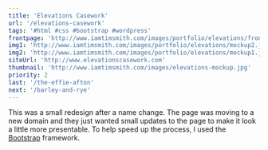 ```yaml
---
title: 'Elevations Casework'
url: '/elevations-casework'
tags: '#html #css #bootstrap #wordpress'
frontpage: 'http://www.iamtimsmith.com/images/portfolio/elevations/frontpage.jpg'
img1: 'http://www.iamtimsmith.com/images/portfolio/elevations/mockup2.jpg'
img2: 'http://www.iamtimsmith.com/images/portfolio/elevations/mockup1.jpg'
siteUrl: 'http://www.elevationscasework.com'
thumbnail: 'http://www.iamtimsmith.com/images/elevations-mockup.jpg'
priority: 2
last: '/the-effie-afton'
next: '/barley-and-rye'
---
```

This was a small redesign after a name change. The page was moving to a new domain and they just wanted small updates to the page to make it look a little more presentable. To help speed up the process, I used the <a href='http://getbootstrap.com/docs/3.3/' target='_blank'>Bootstrap</a> framework.